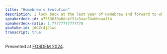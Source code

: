 ```yaml
---
title: "Homebrew's Evolution"
description: I look back at the last year of Homebrew and forward to what we expect to build in the next year.
speakerdeck-id: a7533630a8dc4f31a3aac74abbeaa114
speakerdeck-ratio: 1.77777777777778
youtube-id: jdGZr4jJ1wc
transcript: true
---
```

Presented at [FOSDEM 2024](https://fosdem.org/2024/schedule/event/fosdem-2024-2028-homebrew-s-evolution/).
